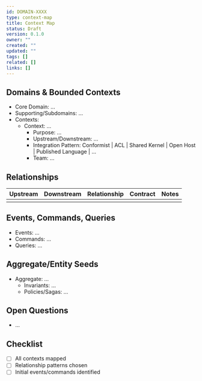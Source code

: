 ```yaml
---
id: DOMAIN-XXXX
type: context-map
title: Context Map
status: Draft
version: 0.1.0
owner: ""
created: ""
updated: ""
tags: []
related: []
links: []
---
```


## Domains & Bounded Contexts
- Core Domain: …
- Supporting/Subdomains: …
- Contexts:
  - Context: …
    - Purpose: …
    - Upstream/Downstream: …
    - Integration Pattern: Conformist | ACL | Shared Kernel | Open Host | Published Language | …
    - Team: …

## Relationships
| Upstream | Downstream | Relationship | Contract | Notes |
|---------|------------|--------------|----------|-------|
|         |            |              |          |       |

## Events, Commands, Queries
- Events: …
- Commands: …
- Queries: …

## Aggregate/Entity Seeds
- Aggregate: …
  - Invariants: …
  - Policies/Sagas: …

## Open Questions
- …

## Checklist
- [ ] All contexts mapped
- [ ] Relationship patterns chosen
- [ ] Initial events/commands identified
